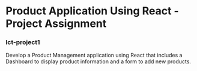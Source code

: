 ﻿# Product Application Using React - Project Assignment
<h3>Ict-project1</h3>
Develop a Product Management application using React that includes a Dashboard to display product information and a form to add new products.
